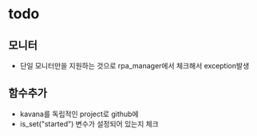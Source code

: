 # todo

## 모니터
- 단일 모니터만을 지원하는 것으로 rpa_manager에서 체크해서 exception발생



## 함수추가
- kavana를 독립적인 project로 github에
- is_set("started") 변수가 설정되어 있는지 체크

